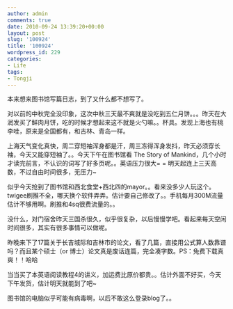 ```yaml
---
author: admin
comments: true
date: 2010-09-24 13:39:20+00:00
layout: post
slug: '100924'
title: '100924'
wordpress_id: 229
categories:
- Life
tags:
- Tongji
---
```


本来想来图书馆写篇日志，到了又什么都不想写了。

对以前的中秋完全没印象，这次中秋三天最不爽就是没吃到五仁月饼。。。昨天在大润发买了鲜肉月饼，吃的时候才想起来这不就是火勺嘛。。杯具。发现上海也有桃李哇，原来是全国都有，和吉林、青岛一样。

上海天气变化真快，周二穿短袖浑身都是汗，周三冻得浑身发抖，昨天必须穿长袖，今天又能穿短袖了。。今天下午在图书馆看 The Story of Mankind，几个小时才读完前言，不认识的词写了好多页呢。。英语压力很大= = 明天起连上三天高数，不过自由时间很多，无压力~

似乎今天抢到了图书馆和西北食堂+西北四的mayor。。看来没多少人玩这个。twigee刷推不全，哪天换个软件弄弄。估计要自己修改了。。手机每月300M流量估计不够用啊。刷推和4sq很费流量的。。

没什么，对门宿舍昨天三国杀很久，似乎很复杂，以后慢慢学吧。看起来每天空闲时间很多，其实有很多事情可以做呢。

昨晚来下了17篇关于长吉城际和吉林市的论文，看了几篇，直接用公式算人数靠谱吗？而且某个硕士（or 博士）论文真是废话连篇，完全凑字数。PS：免费下载真爽！！哈哈

当当买了本英语阅读教程4的讲义，加运费比原价都贵。。估计外面不好买，今天下午发货，估计明天就能到了吧~ 

图书馆的电脑似乎可能有病毒啊，以后不敢这么登录blog了。。

